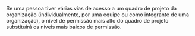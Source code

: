 Se uma pessoa tiver várias vias de acesso a um quadro de projeto da organização (individualmente, por uma equipe ou como integrante de uma organização), o nível de permissão mais alto do quadro de projeto substituirá os níveis mais baixos de permissão.
